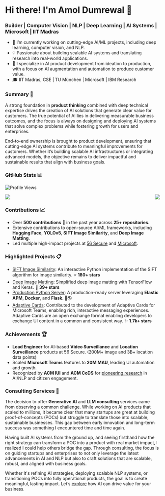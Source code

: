 # Hi there! I'm Amol Dumrewal 👋

### Builder | Computer Vision | NLP | Deep Learning | AI Systems | Microsoft | IIT Madras

- 🔭 I’m currently working on cutting-edge AI/ML projects, including deep learning, computer vision, and NLP.
- 💡 Passionate about building scalable AI systems and translating research into real-world applications.
- 🌱 I specialize in AI product development from ideation to production, with a focus on AI augmentation and automation to produce customer value.
- 🎓 IIT Madras, CSE | TU München | Microsoft | IBM Research

### Summary 🚀

A strong foundation in **product thinking** combined with deep technical expertise drives the creation of AI solutions that generate clear value for customers. The true potential of AI lies in delivering measurable business outcomes, and the focus is always on designing and deploying AI systems that solve complex problems while fostering growth for users and enterprises.

End-to-end ownership is brought to product development, ensuring that cutting-edge AI systems contribute to meaningful improvements for customers. Whether it’s building scalable AI infrastructures or integrating advanced models, the objective remains to deliver impactful and sustainable results that align with business goals.

### GitHub Stats 📊

![Profile Views](https://hits.sh/github.com/adumrewal.svg?style=for-the-badge&extraCount=1616&label=PROFILE+VIEWS&color=red&labelColor=black)

<div style="display: flex; justify-content: space-between;">
  <img src="https://github-readme-stats.vercel.app/api?username=adumrewal&show_icons=true&hide=issues,prs,contribs&show=prs_merged_percentage&hide_rank=true&include_all_commits=true&private=true&theme=radical" />
  <img src="https://github-readme-stats.vercel.app/api/top-langs/?username=adumrewal&layout=compact&theme=radical" />
</div>


### Contributions 📈

- Over **500 contributions** 🚀 in the past year across **25+ repositories**.
- Extensive contributions to open-source AI/ML frameworks, including **Hugging Face**, **YOLOv5**, **SIFT Image Similarity**, and **Deep Image Matting**.
- Led multiple high-impact projects at [56 Secure](https://www.56secure.com/) and [Microsoft](https://www.microsoft.com/en-us/microsoft-teams).

### Highlighted Projects 📋

- [SIFT Image Similarity](https://github.com/adumrewal/SIFTImageSimilarity): An interactive Python implementation of the SIFT algorithm for image similarity. ⭐ **180+ stars**
- [Deep Image Matting](https://github.com/adumrewal/imageMatting): Simplified deep image matting with TensorFlow and Keras. 🚀 **39+ stars**
- [Production Python Server](https://github.com/adumrewal/python-production-server): A production-ready server leveraging **Elastic APM**, **Docker**, and **Flask**. 🔧🌎
- [Adaptive Cards](https://learn.microsoft.com/en-us/adaptive-cards/): Contributed to the development of Adaptive Cards for Microsoft Teams, enabling rich, interactive messaging experiences. Adaptive Cards are an open exchange format enabling developers to exchange UI content in a common and consistent way. ✨ **1.7k+ stars**

### Achievements 🏆

- **Lead Engineer** for AI-based **Video Surveillance** and **Location Surveillance** products at 56 Secure. (200M+ image and 3B+ location data points)
- Scaled **Microsoft Teams** features to **20M MAU**, leading UI automation and growth.
- Recognized by **ACM IUI** and **ACM CoDS** for [pioneering research](https://scholar.google.com/citations?user=ikllmgUAAAAJ) in AI/NLP and citizen engagement.


### Consulting Services 💼

The decision to offer **Generative AI** and **LLM consulting** services came from observing a common challenge. While working on AI products that scaled to millions, it became clear that many startups are great at building proof-of-concepts (POCs) but struggle to translate those into scalable, sustainable businesses. This gap between early innovation and long-term success was something I encountered time and time again.

Having built AI systems from the ground up, and seeing firsthand how the right strategy can transform a POC into a product with real market impact, I realized I could help others bridge the gap. Through consulting, the focus is on guiding startups and enterprises to not only leverage the latest advancements in AI and NLP but also to craft solutions that are scalable, robust, and aligned with business goals.

Whether it's refining AI strategies, deploying scalable NLP systems, or transitioning POCs into fully operational products, the goal is to create meaningful, lasting impact. Let’s [explore](https://www.linkedin.com/in/adumrewal/) how AI can drive value for your business.
